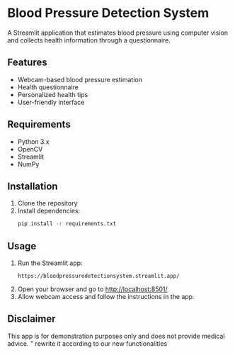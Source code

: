 # Blood Pressure Detection System

A Streamlit application that estimates blood pressure using computer vision and collects health information through a questionnaire.

## Features

- Webcam-based blood pressure estimation
- Health questionnaire
- Personalized health tips
- User-friendly interface

## Requirements

- Python 3.x
- OpenCV
- Streamlit
- NumPy

## Installation

1. Clone the repository
2. Install dependencies:
   ```bash
   pip install -r requirements.txt
   ```

## Usage

1. Run the Streamlit app:
   ```
   https://bloodpressuredetectionsystem.streamlit.app/
   ```
2. Open your browser and go to [http://localhost:8501/](http://localhost:8501/)
3. Allow webcam access and follow the instructions in the app.

## Disclaimer

This app is for demonstration purposes only and does not provide medical advice.
" rewrite it according to our new functionalities
